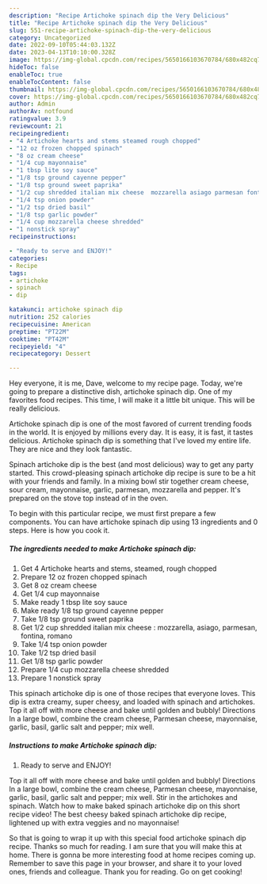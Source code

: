 ```yaml
---
description: "Recipe Artichoke spinach dip the Very Delicious"
title: "Recipe Artichoke spinach dip the Very Delicious"
slug: 551-recipe-artichoke-spinach-dip-the-very-delicious
category: Uncategorized
date: 2022-09-10T05:44:03.132Z
date: 2023-04-13T10:10:00.328Z
image: https://img-global.cpcdn.com/recipes/5650166103670784/680x482cq70/artichoke-spinach-dip-recipe-main-photo.jpg
hideToc: false
enableToc: true
enableTocContent: false
thumbnail: https://img-global.cpcdn.com/recipes/5650166103670784/680x482cq70/artichoke-spinach-dip-recipe-main-photo.jpg
cover: https://img-global.cpcdn.com/recipes/5650166103670784/680x482cq70/artichoke-spinach-dip-recipe-main-photo.jpg
author: Admin
authorAv: notfound
ratingvalue: 3.9
reviewcount: 21
recipeingredient:
- "4 Artichoke hearts and stems steamed rough chopped"
- "12 oz frozen chopped spinach"
- "8 oz cream cheese"
- "1/4 cup mayonnaise"
- "1 tbsp lite soy sauce"
- "1/8 tsp ground cayenne pepper"
- "1/8 tsp ground sweet paprika"
- "1/2 cup shredded italian mix cheese  mozzarella asiago parmesan fontina romano"
- "1/4 tsp onion powder"
- "1/2 tsp dried basil"
- "1/8 tsp garlic powder"
- "1/4 cup mozzarella cheese shredded"
- "1 nonstick spray"
recipeinstructions:

- "Ready to serve and ENJOY!"
categories:
- Recipe
tags:
- artichoke
- spinach
- dip

katakunci: artichoke spinach dip 
nutrition: 252 calories
recipecuisine: American
preptime: "PT22M"
cooktime: "PT42M"
recipeyield: "4"
recipecategory: Dessert

---
```



Hey everyone, it is me, Dave, welcome to my recipe page. Today, we're going to prepare a distinctive dish, artichoke spinach dip. One of my favorites food recipes. This time, I will make it a little bit unique. This will be really delicious.

Artichoke spinach dip is one of the most favored of current trending foods in the world. It is enjoyed by millions every day. It is easy, it is fast, it tastes delicious. Artichoke spinach dip is something that I've loved my entire life. They are nice and they look fantastic.

Spinach artichoke dip is the best (and most delicious) way to get any party started. This crowd-pleasing spinach artichoke dip recipe is sure to be a hit with your friends and family. In a mixing bowl stir together cream cheese, sour cream, mayonnaise, garlic, parmesan, mozzarella and pepper. It&#39;s prepared on the stove top instead of in the oven.


To begin with this particular recipe, we must first prepare a few components. You can have artichoke spinach dip using 13 ingredients and 0 steps. Here is how you cook it.

<!--inarticleads1-->

##### The ingredients needed to make Artichoke spinach dip:

1. Get 4 Artichoke hearts and stems, steamed, rough chopped
1. Prepare 12 oz frozen chopped spinach
1. Get 8 oz cream cheese
1. Get 1/4 cup mayonnaise
1. Make ready 1 tbsp lite soy sauce
1. Make ready 1/8 tsp ground cayenne pepper
1. Take 1/8 tsp ground sweet paprika
1. Get 1/2 cup shredded italian mix cheese : mozzarella, asiago, parmesan, fontina, romano
1. Take 1/4 tsp onion powder
1. Take 1/2 tsp dried basil
1. Get 1/8 tsp garlic powder
1. Prepare 1/4 cup mozzarella cheese shredded
1. Prepare 1 nonstick spray


This spinach artichoke dip is one of those recipes that everyone loves. This dip is extra creamy, super cheesy, and loaded with spinach and artichokes. Top it all off with more cheese and bake until golden and bubbly! Directions In a large bowl, combine the cream cheese, Parmesan cheese, mayonnaise, garlic, basil, garlic salt and pepper; mix well. 

<!--inarticleads2-->

##### Instructions to make Artichoke spinach dip:


1. Ready to serve and ENJOY!

Top it all off with more cheese and bake until golden and bubbly! Directions In a large bowl, combine the cream cheese, Parmesan cheese, mayonnaise, garlic, basil, garlic salt and pepper; mix well. Stir in the artichokes and spinach. Watch how to make baked spinach artichoke dip on this short recipe video! The best cheesy baked spinach artichoke dip recipe, lightened up with extra veggies and no mayonnaise! 

So that is going to wrap it up with this special food artichoke spinach dip recipe. Thanks so much for reading. I am sure that you will make this at home. There is gonna be more interesting food at home recipes coming up. Remember to save this page in your browser, and share it to your loved ones, friends and colleague. Thank you for reading. Go on get cooking!
